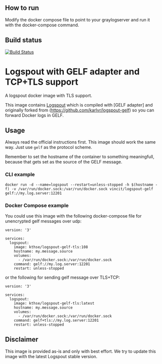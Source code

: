 ## How to run
Modify the docker compose file to point to your graylogserver and run it with the docker-compose command.

## Build status
[![Build Status](https://dev.azure.com/ktharchitecture/logspout-gelf-tls/_apis/build/status/mictsi.logspout-gelf-tls?branchName=master)](https://dev.azure.com/ktharchitecture/logspout-gelf-tls/_build/latest?definitionId=5&branchName=master)

# Logspout with GELF adapter and TCP+TLS support
A logspout docker image with TLS support. 

This image contains [Logspout](https://github.com/gliderlabs/logspout) which is compiled with [GELF adapter] and originally forked from (https://github.com/karlvr/logspout-gelf) so you can forward Docker logs in GELF.

## Usage
Always read the official instructions first. This image should work the same way. Just use `gelf` as the protocol scheme.

Remember to set the hostname of the container to something meaningfull, because that gets set as the source of the GELF message.

### CLI example
`docker run -d --name=logspout --restart=unless-stopped -h $(hostname -f) -v /var/run/docker.sock:/var/run/docker.sock vincit/logspout-gelf gelf://my.log.server:12201`

### Docker Compose example
You could use this image with the following docker-compose file for unencrypted gelf messages over udp:

```
version: '3'

services:
  logspout:
    image: kthse/logspout-gelf-tls:108
    hostname: my.message.source
    volumes:
      - /var/run/docker.sock:/var/run/docker.sock
    command: gelf://my.log.server:12201
    restart: unless-stopped
```

or the following for sending gelf message over TLS+TCP: 

```
version: '3'

services:
  logspout:
    image: kthse/logspout-gelf-tls:latest
    hostname: my.message.source
    volumes:
      - /var/run/docker.sock:/var/run/docker.sock
    command: gelf+tls://my.log.server:12201
    restart: unless-stopped
```

## Disclaimer

This image is provided as-is and only with best effort. We try to update this image with the latest Logspout stable version.
